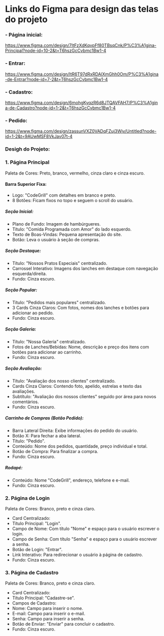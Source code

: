 # Links do Figma para design das telas do projeto

### - Página inicial:
  https://www.figma.com/design/7ItFzXdKqvpFf80TBsqCnk/P%C3%A1gina-Principal?node-id=10-2&t=T6hszGcCvbmc1Bw1-4

### - Entrar:
  https://www.figma.com/design/ItR6T97dRxRDAlXmGhh0Om/P%C3%A1gina-de-Entrar?node-id=7-2&t=T6hszGcCvbmc1Bw1-4

### - Cadastro:
  https://www.figma.com/design/6mohgKyqzR6d8JTQAVFAH7/P%C3%A1gina-de-Cadastro?node-id=1-2&t=T6hszGcCvbmc1Bw1-4

### - Pedido:
  https://www.figma.com/design/zassunVXZ0VADqFZuj3Wjv/Untitled?node-id=1-2&t=9AUwMSF8VkJav07t-4

### Desigh do Projeto:

### 1. Página Principal
   Paleta de Cores: Preto, branco, vermelho, cinza claro e cinza escuro.

#### Barra Superior Fixa:

- Logo: "CodeGrill" com detalhes em branco e preto.
- 8 Botões: Ficam fixos no topo e seguem o scroll do usuário.

##### Seção Inicial:

- Plano de Fundo: Imagem de hambúrgueres.
- Título: "Comida Programada com Amor" do lado esquerdo.
- Texto de Boas-Vindas: Pequena apresentação do site.
- Botão: Leva o usuário à seção de compras.

##### Seção Destaque:

- Título: "Nossos Pratos Especiais" centralizado.
- Carrossel Interativo: Imagens dos lanches em destaque com navegação esquerda/direita.
- Fundo: Cinza escuro.

##### Seção Popular:

- Título: "Pedidos mais populares" centralizado.
- 3 Cards Cinza Claros: Com fotos, nomes dos lanches e botões para adicionar ao pedido.
- Fundo: Cinza escuro.

##### Seção Galeria:

- Título: "Nossa Galeria" centralizado.
- Fotos de Lanches/Bebidas: Nome, descrição e preço dos itens com botões para adicionar ao carrinho.
- Fundo: Cinza escuro.

##### Seção Avaliação:

- Título: "Avaliação dos nosso clientes" centralizado.
- Cards Cinza Claros: Contendo foto, apelido, estrelas e texto das avaliações.
- Subtítulo: "Avaliação dos nossos clientes" seguido por área para novos comentários.
- Fundo: Cinza escuro.

##### Carrinho de Compras (Botão Pedido):

- Barra Lateral Direita: Exibe informações do pedido do usuário.
- Botão X: Para fechar a aba lateral.
- Título: "Pedido".
- Conteúdo: Nome dos pedidos, quantidade, preço individual e total.
- Botão de Compra: Para finalizar a compra.
- Fundo: Cinza escuro.

##### Rodapé:

- Conteúdo: Nome "CodeGrill", endereço, telefone e e-mail.
- Fundo: Cinza escuro.

### 2. Página de Login
   Paleta de Cores: Branco, preto e cinza claro.

- Card Centralizado:
- Título Principal: "Login".
- Campo de Nome: Com título "Nome" e espaço para o usuário escrever o login.
- Campo de Senha: Com título "Senha" e espaço para o usuário escrever a senha.
- Botão de Login: "Entrar".
- Link Interativo: Para redirecionar o usuário à página de cadastro.
- Fundo: Cinza escuro.

### 3. Página de Cadastro
   Paleta de Cores: Branco, preto e cinza claro.

- Card Centralizado:
- Título Principal: "Cadastre-se".
- Campos de Cadastro:
- Nome: Campo para inserir o nome.
- E-mail: Campo para inserir o e-mail.
- Senha: Campo para inserir a senha.
- Botão de Enviar: "Enviar" para concluir o cadastro.
- Fundo: Cinza escuro.



